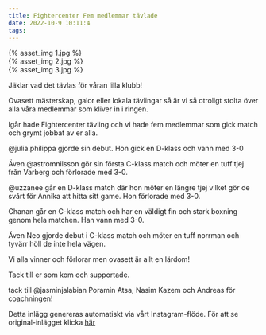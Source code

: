 ```yaml
---
title: Fightercenter Fem medlemmar tävlade
date: 2022-10-9 10:11:4
tags:
---
```

<div class="postId" style="display: none;">ID: 17980580953712361</div>



<div
class="postCarouselContainer"
carousel-children="3"
>

<div class="carouselChild">
{% asset_img 1.jpg %}
</div>


<div class="carouselChild">
{% asset_img 2.jpg %}
</div>


<div class="carouselChild">
{% asset_img 3.jpg %}
</div>








</div>


Jäklar vad det tävlas för våran lilla klubb! 

Ovasett mästerskap, galor eller lokala tävlingar så är vi så otroligt stolta över alla våra medlemmar som kliver in i ringen. 

Igår hade Fightercenter tävling och vi hade fem medlemmar som gick match och grymt jobbat av er alla. 

@julia.philippa gjorde sin debut. Hon gick en D-klass och vann med 3-0 

Även @astromnilsson gör sin första C-klass match och möter en tuff tjej från Varberg och förlorade med 3-0.

@uzzanee går en D-klass match där hon möter en längre tjej vilket gör de svårt för Annika att hitta sitt game. Hon förlorade med 3-0.

Chanan går en C-klass match och har en väldigt fin och stark boxning genom hela matchen. 
Han vann med 3-0.

Även Neo gjorde debut i C-klass match och möter en tuff norrman och tyvärr höll de inte hela vägen.

Vi alla vinner och förlorar men ovasett är allt en lärdom! 

Tack till er som kom och supportade. 

 tack till @jasminjalabian Poramin Atsa, Nasim Kazem och Andreas för coachningen!

<div class="automaticGeneratedPostDescription">
Detta inlägg genereras automatiskt via vårt Instagram-flöde. För att se original-inlägget klicka <a target="_blank" href="https://www.instagram.com/p/CjfFwyHjvgm/">här</a>
</div>
<br>
